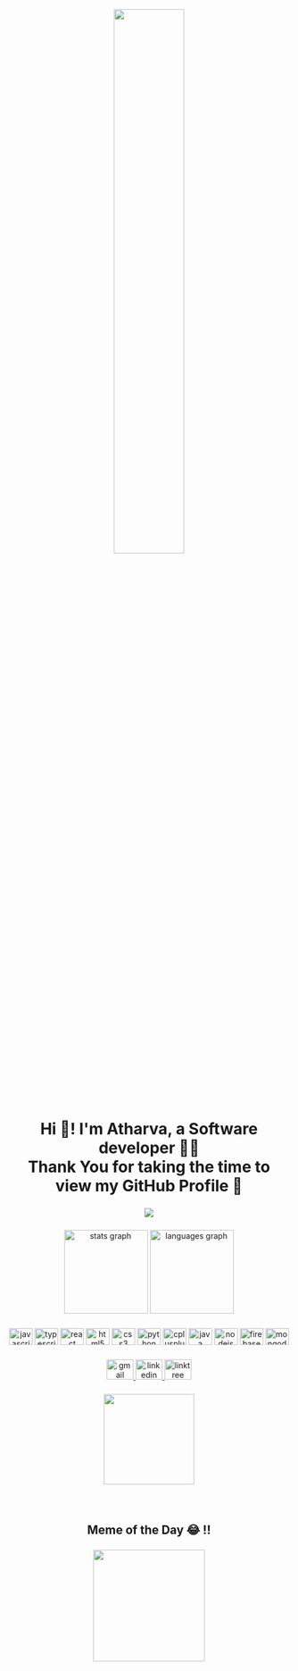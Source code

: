 <div align="center">
<img src="https://dylanyaworski.files.wordpress.com/2017/11/hi.gif" align="center" style="width:50%" />
</div>  

<h1 align="center">Hi 👋! I'm Atharva, a Software developer 👨‍💻 <br> Thank You for taking the time to view my GitHub Profile 🚀</h1>

###

<div align="center">
  
<img src="https://komarev.com/ghpvc/?username=Atnid21&&style=flat-square" align="center" />
</div>

###

<div align="center">
  <img src="https://github-readme-stats.vercel.app/api?hide_title=false&hide_rank=false&show_icons=true&include_all_commits=true&count_private=true&disable_animations=false&theme=dracula&locale=en&hide_border=false&username=Atnid21" height="150" alt="stats graph"  />
  <img src="https://github-readme-stats.vercel.app/api/top-langs?locale=en&hide_title=false&layout=compact&card_width=320&langs_count=5&theme=dracula&hide_border=false&username=Atnid21" height="150" alt="languages graph"  />
</div>

###

<div align="center">
  <img src="https://cdn.jsdelivr.net/gh/devicons/devicon/icons/javascript/javascript-original.svg" height="30" width="42" alt="javascript logo"  />
  <img src="https://cdn.jsdelivr.net/gh/devicons/devicon/icons/typescript/typescript-plain.svg" height="30" width="42" alt="typescript logo"  />
  <img src="https://cdn.jsdelivr.net/gh/devicons/devicon/icons/react/react-original.svg" height="30" width="42" alt="react logo"  />
  <img src="https://cdn.jsdelivr.net/gh/devicons/devicon/icons/html5/html5-original.svg" height="30" width="42" alt="html5 logo"  />
  <img src="https://cdn.jsdelivr.net/gh/devicons/devicon/icons/css3/css3-original.svg" height="30" width="42" alt="css3 logo"  />
  <img src="https://cdn.jsdelivr.net/gh/devicons/devicon/icons/python/python-original.svg" height="30" width="42" alt="python logo"  />
  <img src="https://cdn.jsdelivr.net/gh/devicons/devicon/icons/cplusplus/cplusplus-original.svg" height="30" width="42" alt="cplusplus logo"  />
  <img src="https://cdn.jsdelivr.net/gh/devicons/devicon/icons/java/java-original.svg" height="30" width="42" alt="java logo"  />
  <img src="https://cdn.jsdelivr.net/gh/devicons/devicon/icons/nodejs/nodejs-original.svg" height="30" width="42" alt="nodejs logo"  />
  <img src="https://cdn.jsdelivr.net/gh/devicons/devicon/icons/firebase/firebase-plain.svg" height="30" width="42" alt="firebase logo"  />
  <img src="https://cdn.jsdelivr.net/gh/devicons/devicon/icons/mongodb/mongodb-original.svg" height="30" width="42" alt="mongodb logo"  />
</div>

###

<div align="center">
  <a href="atharvanidhonkar10@gmail.com" target="_blank">
    <img src="https://raw.githubusercontent.com/maurodesouza/profile-readme-generator/master/src/assets/icons/social/gmail/default.svg" width="48" height="36" alt="gmail logo"  />
  </a>
  <a href="https://www.linkedin.com/in/atharvanidhonkar/" target="_blank">
    <img src="https://raw.githubusercontent.com/maurodesouza/profile-readme-generator/master/src/assets/icons/social/linkedin/default.svg" width="48" height="36" alt="linkedin logo"  />
  </a>
  <a href="https://linktr.ee/atnid_21" target="_blank">
    <img src="https://raw.githubusercontent.com/maurodesouza/profile-readme-generator/master/src/assets/icons/social/linktree/default.svg" width="48" height="36" alt="linktree logo"  />
  </a>
</div>

###

<div align="center">
  <img height="162" src="https://i.pinimg.com/originals/06/60/ef/0660efe82fa3da42ed56eef013171835.gif"  />
</div>

###

<br >

<h2 align="center">Meme of the Day 😂 !!</h2>

<!-- ###

<img align="left" height="187" src="https://res.cloudinary.com/practicaldev/image/fetch/s--buWpzO3t--/c_limit%2Cf_auto%2Cfl_progressive%2Cq_auto%2Cw_880/https://dev-to-uploads.s3.amazonaws.com/i/xosaqxln2vnadyyv7b46.png"  />
 -->
###
<div align="center">
  <img align="center" height="200" src="https://media.licdn.com/dms/image/C5622AQHJGVM2FC0alg/feedshare-shrink_800/0/1672214826751?e=1680739200&v=beta&t=zDzlLWKtHGFXQOmqDWKevxDIvpiSc3kVYjzJRTeityI"  />
</div>



###
###
<!-- 
<img align="left" height="200" src="https://media.licdn.com/dms/image/C5622AQHJGVM2FC0alg/feedshare-shrink_800/0/1672214826751?e=1680739200&v=beta&t=zDzlLWKtHGFXQOmqDWKevxDIvpiSc3kVYjzJRTeityI"  /> -->

###

###
